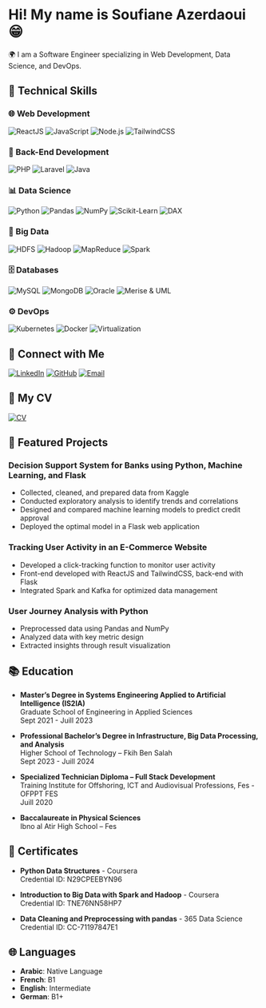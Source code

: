 # Hi! My name is Soufiane Azerdaoui 😁

🌍 I am a Software Engineer specializing in Web Development, Data Science, and DevOps.

## 🚀 Technical Skills

### 🌐 Web Development
![ReactJS](https://img.shields.io/badge/ReactJS-61DAFB?style=for-the-badge&logo=react&logoColor=black)
![JavaScript](https://img.shields.io/badge/JavaScript-F7DF1E?style=for-the-badge&logo=javascript&logoColor=black)
![Node.js](https://img.shields.io/badge/Node.js-339933?style=for-the-badge&logo=nodedotjs&logoColor=white)
![TailwindCSS](https://img.shields.io/badge/TailwindCSS-06B6D4?style=for-the-badge&logo=tailwindcss&logoColor=white)

### 🔧 Back-End Development
![PHP](https://img.shields.io/badge/PHP-777BB4?style=for-the-badge&logo=php&logoColor=white)
![Laravel](https://img.shields.io/badge/Laravel-FF2D20?style=for-the-badge&logo=laravel&logoColor=white)
![Java](https://img.shields.io/badge/Java-007396?style=for-the-badge&logo=java&logoColor=white)

### 📊 Data Science
![Python](https://img.shields.io/badge/Python-3776AB?style=for-the-badge&logo=python&logoColor=white)
![Pandas](https://img.shields.io/badge/Pandas-150458?style=for-the-badge&logo=pandas&logoColor=white)
![NumPy](https://img.shields.io/badge/NumPy-013243?style=for-the-badge&logo=numpy&logoColor=white)
![Scikit-Learn](https://img.shields.io/badge/Scikit--Learn-F7931E?style=for-the-badge&logo=scikit-learn&logoColor=white)
![DAX](https://img.shields.io/badge/DAX-0052CC?style=for-the-badge&logo=data&logoColor=white)

### 💾 Big Data
![HDFS](https://img.shields.io/badge/HDFS-FF9900?style=for-the-badge&logo=apachehadoop&logoColor=white)
![Hadoop](https://img.shields.io/badge/Hadoop-66CCFF?style=for-the-badge&logo=apachehadoop&logoColor=white)
![MapReduce](https://img.shields.io/badge/MapReduce-FF4500?style=for-the-badge&logo=bigdata&logoColor=white)
![Spark](https://img.shields.io/badge/Spark-E25A1C?style=for-the-badge&logo=apachespark&logoColor=white)

### 🗄️ Databases
![MySQL](https://img.shields.io/badge/MySQL-4479A1?style=for-the-badge&logo=mysql&logoColor=white)
![MongoDB](https://img.shields.io/badge/MongoDB-47A248?style=for-the-badge&logo=mongodb&logoColor=white)
![Oracle](https://img.shields.io/badge/Oracle-F80000?style=for-the-badge&logo=oracle&logoColor=white)
![Merise & UML](https://img.shields.io/badge/Merise%20%26%20UML-0052CC?style=for-the-badge&logo=data&logoColor=white)

### ⚙️ DevOps
![Kubernetes](https://img.shields.io/badge/Kubernetes-326CE5?style=for-the-badge&logo=kubernetes&logoColor=white)
![Docker](https://img.shields.io/badge/Docker-2496ED?style=for-the-badge&logo=docker&logoColor=white)
![Virtualization](https://img.shields.io/badge/Virtualization-007ACC?style=for-the-badge&logo=virtualbox&logoColor=white)

## 🔗 Connect with Me
[![LinkedIn](https://img.shields.io/badge/LinkedIn-0077B5?style=for-the-badge&logo=linkedin&logoColor=white)](https://www.linkedin.com/in/soufiane-azerdaoui/)
[![GitHub](https://img.shields.io/badge/GitHub-100000?style=for-the-badge&logo=github&logoColor=white)](https://github.com/SoufianeAzerdaoui)
[![Email](https://img.shields.io/badge/Email-D14836?style=for-the-badge&logo=gmail&logoColor=white)](mailto:soufiane.azerdaoui@gmail.com)

## 📄 My CV
[![CV](https://img.shields.io/badge/CV-4285F4?style=for-the-badge&logo=google-drive&logoColor=white)](https://drive.google.com/file/d/your-cv-link/view?usp=sharing)

## 🌟 Featured Projects

### Decision Support System for Banks using Python, Machine Learning, and Flask
- Collected, cleaned, and prepared data from Kaggle
- Conducted exploratory analysis to identify trends and correlations
- Designed and compared machine learning models to predict credit approval
- Deployed the optimal model in a Flask web application

### Tracking User Activity in an E-Commerce Website
- Developed a click-tracking function to monitor user activity
- Front-end developed with ReactJS and TailwindCSS, back-end with Flask
- Integrated Spark and Kafka for optimized data management

### User Journey Analysis with Python
- Preprocessed data using Pandas and NumPy
- Analyzed data with key metric design
- Extracted insights through result visualization

## 📚 Education
- **Master’s Degree in Systems Engineering Applied to Artificial Intelligence (IS2IA)**  
  Graduate School of Engineering in Applied Sciences  
  Sept 2021 - Juill 2023

- **Professional Bachelor’s Degree in Infrastructure, Big Data Processing, and Analysis**  
  Higher School of Technology – Fkih Ben Salah  
  Sept 2023 - Juill 2024

- **Specialized Technician Diploma – Full Stack Development**  
  Training Institute for Offshoring, ICT and Audiovisual Professions, Fes - OFPPT FES  
  Juill 2020

- **Baccalaureate in Physical Sciences**  
  Ibno al Atir High School – Fes

## 📜 Certificates
- **Python Data Structures** - Coursera  
  Credential ID: N29CPEEBYN96

- **Introduction to Big Data with Spark and Hadoop** - Coursera  
  Credential ID: TNE76NN58HP7

- **Data Cleaning and Preprocessing with pandas** - 365 Data Science  
  Credential ID: CC-71197847E1

## 🌐 Languages
- **Arabic**: Native Language
- **French**: B1
- **English**: Intermediate
- **German**: B1+
